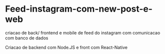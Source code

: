 # Feed-instagram-com-new-post-e-web
criacao de back/ frontend e mobile de feed do instagram com comunicacao com banco de dados 

Criacao de backend com Node.JS e front com React-Native
